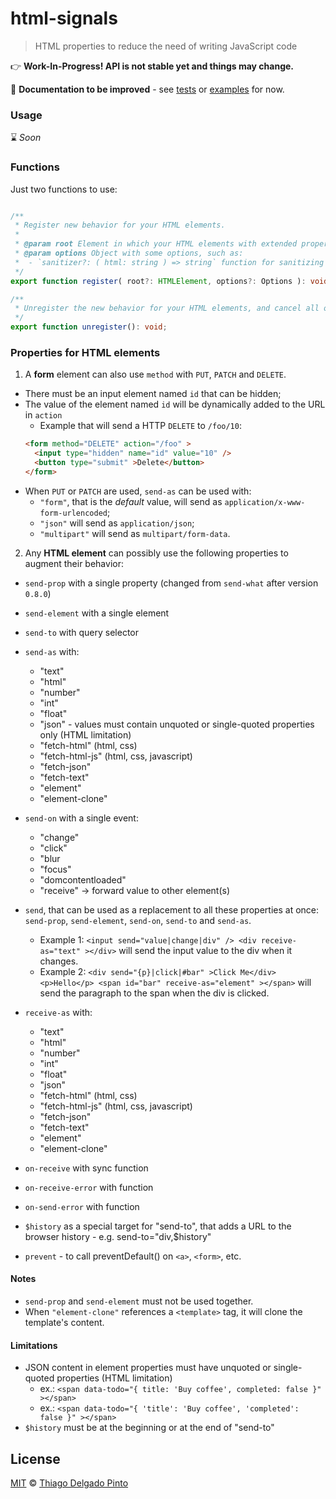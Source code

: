 # html-signals

> HTML properties to reduce the need of writing JavaScript code

👉 **Work-In-Progress! API is not stable yet and things may change.**

📝 **Documentation to be improved** - see [tests](/test/index.spec.ts) or [examples](/examples/) for now.

### Usage

⌛ *Soon*

### Functions

Just two functions to use:

```typescript

/**
 * Register new behavior for your HTML elements.
 *
 * @param root Element in which your HTML elements with extended properties will be declared. By default, it is `document.body`.
 * @param options Object with some options, such as:
 *  - `sanitizer?: ( html: string ) => string` function for sanitizing HTML values.
 */
export function register( root?: HTMLElement, options?: Options ): void;

/**
 * Unregister the new behavior for your HTML elements, and cancel all ongoing fetch events eventually started by them.
 */
export function unregister(): void;
```

### Properties for HTML elements

1. A **form** element can also use `method` with `PUT`, `PATCH` and `DELETE`.
  - There must be an input element named `id` that can be hidden;
  - The value of the element named `id` will be dynamically added to the URL in `action`
    - Example that will send a HTTP `DELETE` to `/foo/10`:
    ```html
    <form method="DELETE" action="/foo" >
      <input type="hidden" name="id" value="10" />
      <button type="submit" >Delete</button>
    </form>
    ```
  - When `PUT` or `PATCH` are used, `send-as` can be used with:
    - `"form"`, that is the _default_ value, will send as `application/x-www-form-urlencoded`;
    - `"json"` will send as `application/json`;
    - `"multipart"` will send as `multipart/form-data`.

2. Any **HTML element** can possibly use the following properties to augment their behavior:

- `send-prop` with a single property (changed from `send-what` after version `0.8.0`)

- `send-element` with a single element

- `send-to` with query selector

- `send-as` with:
  - "text"
  - "html"
  - "number"
  - "int"
  - "float"
  - "json" - values must contain unquoted or single-quoted properties only (HTML limitation)
  - "fetch-html" (html, css)
  - "fetch-html-js" (html, css, javascript)
  - "fetch-json"
  - "fetch-text"
  - "element"
  - "element-clone"

- `send-on` with a single event:
  - "change"
  - "click"
  - "blur
  - "focus"
  - "domcontentloaded"
  - "receive" -> forward value to other element(s)

- `send`, that can be used as a replacement to all these properties at once: `send-prop`, `send-element`, `send-on`, `send-to` and `send-as`.
  - Example 1: `<input send="value|change|div" /> <div receive-as="text" ></div>` will send the input value to the div when it changes.
  - Example 2: `<div send="{p}|click|#bar" >Click Me</div> <p>Hello</p> <span id="bar" receive-as="element" ></span>` will send the paragraph to the span when the div is clicked.

- `receive-as` with:
  - "text"
  - "html"
  - "number"
  - "int"
  - "float"
  - "json"
  - "fetch-html" (html, css)
  - "fetch-html-js" (html, css, javascript)
  - "fetch-json"
  - "fetch-text"
  - "element"
  - "element-clone"

- `on-receive` with sync function

- `on-receive-error` with function

- `on-send-error` with function

- `$history` as a special target for "send-to", that adds a URL to the browser history - e.g. send-to="div,$history"

- `prevent` - to call preventDefault() on `<a>`, `<form>`, etc.


#### Notes

- `send-prop` and `send-element` must not be used together.
- When `"element-clone"` references a `<template>` tag, it will clone the template's content.

#### Limitations

- JSON content in element properties must have unquoted or single-quoted properties (HTML limitation)
  - ex.: `<span data-todo="{ title: 'Buy coffee', completed: false }" ></span>`
  - ex.: `<span data-todo="{ 'title': 'Buy coffee', 'completed': false }" ></span>`
- `$history` must be at the beginning or at the end of "send-to"


## License

[MIT](/LICENSE) © [Thiago Delgado Pinto](https://github.com/thiagodp)
